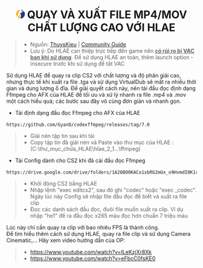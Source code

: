 <h1 align="center"><img width="23px" style="border-radius: 50%" src="https://raw.githubusercontent.com/tori2105/CS2-Ultimate-Guide/refs/heads/main/IMG/Counter-Strike_2_29.webp"> QUAY VÀ XUẤT FILE MP4/MOV CHẤT LƯỢNG CAO VỚI HLAE</h1>

> - Nguồn: [ThuysKieu](https://steamcommunity.com/id/thuyskieu2207) | [Community Guide](https://steamcommunity.com/sharedfiles/filedetails/?id=3253265356)
> - Lưu ý: Do HLAE can thiệp trực tiếp đến game nên **<ins>có rủi ro bị VAC ban khi sử dụng</ins>**. Để sử dụng HLAE an toàn, thêm launch option -insecure trước khi sử dụng để tắt VAC

Sử dụng HLAE để quay ra clip CS2 với chất lượng và độ phân giải cao, nhưng thực tế khi xuất ra file .tga và sử dụng VirtualDub sẽ mất ra nhiều thời gian và dung lượng ổ đĩa.
Để giải quyết cách này, nên tải đầu đọc định dạng Ffmpeg cho AFX của HLAE để tối ưu và xử lý nhanh ra file .mp4 và .mov một cách hiểu quả; các bước sau đây vô cùng đơn giản và nhanh gọn.

- Tải định dạng đầu đọc Ffmpeg cho AFX của HLAE
```
https://github.com/GyanD/codexffmpeg/releases/tag/7.0
```
> - Giải nén tập tin sau khi tải
> - Copy tập tin đã giải nén và Paste vào thư mục của HLAE :(C:\thư_mục_chứa_HLAE\hlae_2_1...\ffmpeg)

- Tải Config dành cho CS2 khi đã cài đầu đọc Ffmpeg
```
https://drive.google.com/drive/folders/1A26BO0KACo1xbRG2mUx_o9HvmdI0K1rn
```
> - Khởi động CS2 bằng HLAE
> - Nhập lệnh "exec editcs2", sau đó ghi "codec" hoặc "exec _codec". Ngày lúc này Config sẽ nhập file đầu đọc để biết và xuất ra file clip
> - Đọc các danh sách đầu đọc, đuôi file muốn xuất ra clip. Ví dụ nhập "he1" để ra đầu đọc x265 màu đọc hơn chuẩn 7 triệu màu

Lúc này chỉ cần quay ra clip với bao nhiêu FPS là thành công.<br>
Để tìm hiểu thêm cách sử dụng HLAE, quay ra file clip và sử dụng Camera Cinematic,... Hãy xem video hướng dẫn của OP:
> - https://www.youtube.com/watch?v=ILeKzjXr8Xk
> - https://www.youtube.com/watch?v=eFbcC0fsKE0
